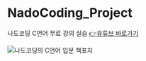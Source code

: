 # NadoCoding_Project
나도코딩 C언어 무료 강의 실습 [👉유튜브 바로가기](https://www.youtube.com/watch?v=q6fPjQAzll8&list=WL&index=1&t=2266s)

![나도코딩의 C언어 입문 책표지](https://image.aladin.co.kr/product/30224/91/cover500/k482839206_1.jpg)
